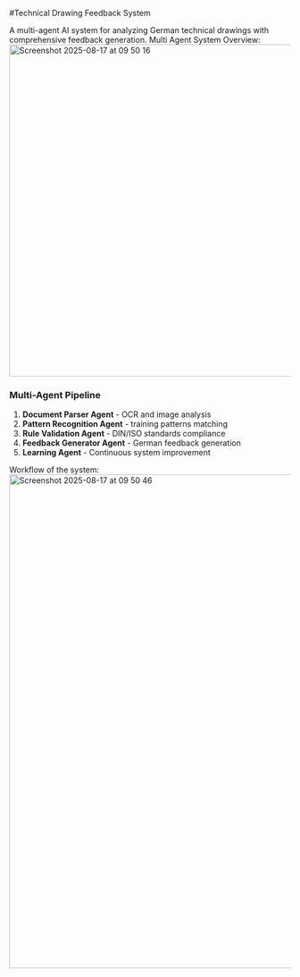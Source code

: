 #Technical Drawing Feedback System

A multi-agent AI system for analyzing German technical drawings with comprehensive feedback generation.
Multi Agent System Overview:
<img width="1887" height="594" alt="Screenshot 2025-08-17 at 09 50 16" src="https://github.com/user-attachments/assets/5918199b-03b0-4877-a49b-0ed0c4b94324" />

### Multi-Agent Pipeline
1. **Document Parser Agent** - OCR and image analysis
2. **Pattern Recognition Agent** - training patterns matching
3. **Rule Validation Agent** - DIN/ISO standards compliance
4. **Feedback Generator Agent** - German feedback generation
5. **Learning Agent** - Continuous system improvement

Workflow of the system:
<img width="1019" height="883" alt="Screenshot 2025-08-17 at 09 50 46" src="https://github.com/user-attachments/assets/f38c7cdf-165a-4163-abd4-c00b22e73a7c" />


